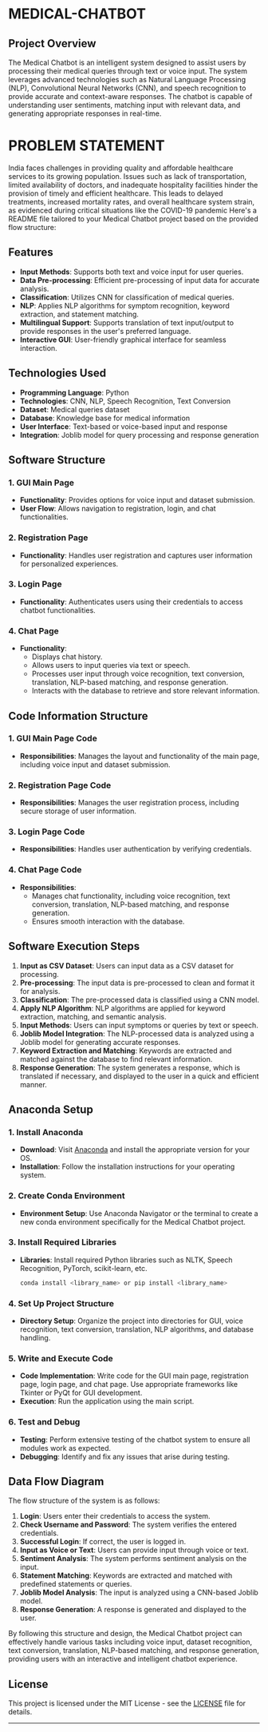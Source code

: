 # MEDICAL-CHATBOT
 
## Project Overview

The Medical Chatbot is an intelligent system designed to assist users by processing their medical queries through text or voice input. The system leverages advanced technologies such as Natural Language Processing (NLP), Convolutional Neural Networks (CNN), and speech recognition to provide accurate and context-aware responses. The chatbot is capable of understanding user sentiments, matching input with relevant data, and generating appropriate responses in real-time.

# PROBLEM STATEMENT
India faces challenges in providing quality and affordable healthcare services to its growing 
population. Issues such as lack of transportation, limited availability of doctors, and inadequate 
hospitality facilities hinder the provision of timely and efficient healthcare. This leads to 
delayed treatments, increased mortality rates, and overall healthcare system strain, as 
evidenced during critical situations like the COVID-19 pandemic
Here's a README file tailored to your Medical Chatbot project based on the provided flow structure:

## Features

- **Input Methods**: Supports both text and voice input for user queries.
- **Data Pre-processing**: Efficient pre-processing of input data for accurate analysis.
- **Classification**: Utilizes CNN for classification of medical queries.
- **NLP**: Applies NLP algorithms for symptom recognition, keyword extraction, and statement matching.
- **Multilingual Support**: Supports translation of text input/output to provide responses in the user's preferred language.
- **Interactive GUI**: User-friendly graphical interface for seamless interaction.

## Technologies Used

- **Programming Language**: Python
- **Technologies**: CNN, NLP, Speech Recognition, Text Conversion
- **Dataset**: Medical queries dataset
- **Database**: Knowledge base for medical information
- **User Interface**: Text-based or voice-based input and response
- **Integration**: Joblib model for query processing and response generation

## Software Structure

### 1. GUI Main Page
- **Functionality**: Provides options for voice input and dataset submission.
- **User Flow**: Allows navigation to registration, login, and chat functionalities.

### 2. Registration Page
- **Functionality**: Handles user registration and captures user information for personalized experiences.

### 3. Login Page
- **Functionality**: Authenticates users using their credentials to access chatbot functionalities.

### 4. Chat Page
- **Functionality**: 
  - Displays chat history.
  - Allows users to input queries via text or speech.
  - Processes user input through voice recognition, text conversion, translation, NLP-based matching, and response generation.
  - Interacts with the database to retrieve and store relevant information.

## Code Information Structure

### 1. GUI Main Page Code
- **Responsibilities**: Manages the layout and functionality of the main page, including voice input and dataset submission.

### 2. Registration Page Code
- **Responsibilities**: Manages the user registration process, including secure storage of user information.

### 3. Login Page Code
- **Responsibilities**: Handles user authentication by verifying credentials.

### 4. Chat Page Code
- **Responsibilities**:
  - Manages chat functionality, including voice recognition, text conversion, translation, NLP-based matching, and response generation.
  - Ensures smooth interaction with the database.

## Software Execution Steps

1. **Input as CSV Dataset**: Users can input data as a CSV dataset for processing.
2. **Pre-processing**: The input data is pre-processed to clean and format it for analysis.
3. **Classification**: The pre-processed data is classified using a CNN model.
4. **Apply NLP Algorithm**: NLP algorithms are applied for keyword extraction, matching, and semantic analysis.
5. **Input Methods**: Users can input symptoms or queries by text or speech.
6. **Joblib Model Integration**: The NLP-processed data is analyzed using a Joblib model for generating accurate responses.
7. **Keyword Extraction and Matching**: Keywords are extracted and matched against the database to find relevant information.
8. **Response Generation**: The system generates a response, which is translated if necessary, and displayed to the user in a quick and efficient manner.

## Anaconda Setup

### 1. Install Anaconda
- **Download**: Visit [Anaconda](https://www.anaconda.com/products/individual) and install the appropriate version for your OS.
- **Installation**: Follow the installation instructions for your operating system.

### 2. Create Conda Environment
- **Environment Setup**: Use Anaconda Navigator or the terminal to create a new conda environment specifically for the Medical Chatbot project.

### 3. Install Required Libraries
- **Libraries**: Install required Python libraries such as NLTK, Speech Recognition, PyTorch, scikit-learn, etc.
  ```bash
  conda install <library_name> or pip install <library_name>
  ```

### 4. Set Up Project Structure
- **Directory Setup**: Organize the project into directories for GUI, voice recognition, text conversion, translation, NLP algorithms, and database handling.

### 5. Write and Execute Code
- **Code Implementation**: Write code for the GUI main page, registration page, login page, and chat page. Use appropriate frameworks like Tkinter or PyQt for GUI development.
- **Execution**: Run the application using the main script.

### 6. Test and Debug
- **Testing**: Perform extensive testing of the chatbot system to ensure all modules work as expected.
- **Debugging**: Identify and fix any issues that arise during testing.

## Data Flow Diagram

The flow structure of the system is as follows:

1. **Login**: Users enter their credentials to access the system.
2. **Check Username and Password**: The system verifies the entered credentials.
3. **Successful Login**: If correct, the user is logged in.
4. **Input as Voice or Text**: Users can provide input through voice or text.
5. **Sentiment Analysis**: The system performs sentiment analysis on the input.
6. **Statement Matching**: Keywords are extracted and matched with predefined statements or queries.
7. **Joblib Model Analysis**: The input is analyzed using a CNN-based Joblib model.
8. **Response Generation**: A response is generated and displayed to the user.

By following this structure and design, the Medical Chatbot project can effectively handle various tasks including voice input, dataset recognition, text conversion, translation, NLP-based matching, and response generation, providing users with an interactive and intelligent chatbot experience.

## License

This project is licensed under the MIT License - see the [LICENSE](LICENSE) file for details.

---
